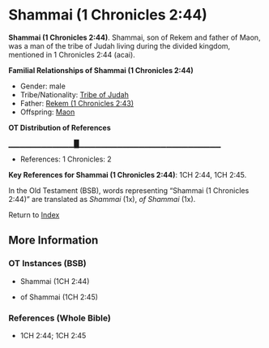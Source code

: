 # Shammai (1 Chronicles 2:44)
**Shammai (1 Chronicles 2:44)**. 
Shammai, son of Rekem and father of Maon, was a man of the tribe of Judah living during the divided kingdom, mentioned in 1 Chronicles 2:44 (acai). 




**Familial Relationships of Shammai (1 Chronicles 2:44)**


* Gender: male
* Tribe/Nationality: [Tribe of Judah](../../../groups/md/acai/Judah.md)
* Father: [Rekem (1 Chronicles 2:43)](Rekem.2.md)
* Offspring: [Maon](Maon.md)


**OT Distribution of References**

▁▁▁▁▁▁▁▁▁▁▁▁█▁▁▁▁▁▁▁▁▁▁▁▁▁▁▁▁▁▁▁▁▁▁▁▁▁▁
* References: 1 Chronicles: 2



**Key References for Shammai (1 Chronicles 2:44)**: 
1CH 2:44, 1CH 2:45. 


In the Old Testament (BSB), words representing “Shammai (1 Chronicles 2:44)” are translated as 
*Shammai* (1x), *of Shammai* (1x). 




Return to [Index](00-Index.md)

## More Information

### OT Instances (BSB)

* Shammai (1CH 2:44)

* of Shammai (1CH 2:45)



### References (Whole Bible)

* 1CH 2:44; 1CH 2:45



